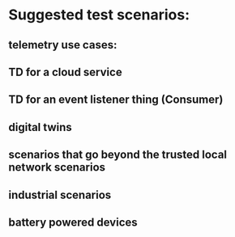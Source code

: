 # Suggested test scenarios:

## telemetry use cases:

## TD for a cloud service

## TD for an event listener thing (Consumer)

## digital twins

## scenarios that go beyond the trusted local network scenarios

## industrial scenarios

## battery powered devices

 
